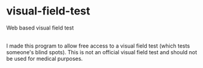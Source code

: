 # visual-field-test
Web based visual field test <br><br>

I made this program to allow free access to a visual field test (which tests someone's blind spots). This is not an official visual field test and should not be used for medical purposes. 

